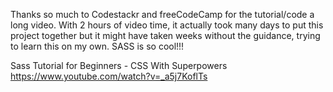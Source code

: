 Thanks so much to Codestackr and freeCodeCamp for the tutorial/code a long video. With 2 hours of video time, it actually took many days to put this project together but it might have taken weeks without the guidance, trying to learn this on my own. SASS is so cool!!!

Sass Tutorial for Beginners - CSS With Superpowers
https://www.youtube.com/watch?v=_a5j7KoflTs